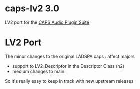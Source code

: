 caps-lv2 3.0
===============

LV2 port for the [CAPS Audio Plugin Suite](http://quitte.de/dsp/caps.html)

LV2 Port
========

The minor changes to the original LADSPA caps : affect majors

- support to LV2_Descriptor in the Descriptor Class (h2)
- medium changes to main 

So it's really easy to keep in track with new upstream releases
